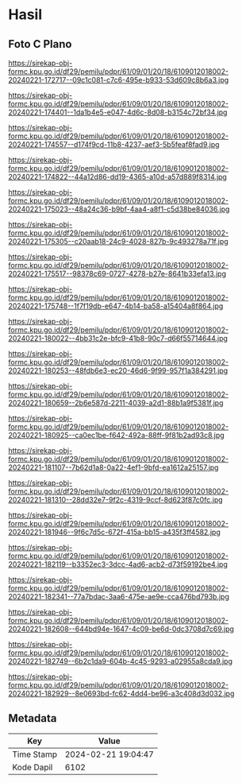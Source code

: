 # Hasil

## Foto C Plano

https://sirekap-obj-formc.kpu.go.id/df29/pemilu/pdpr/61/09/01/20/18/6109012018002-20240221-172717--09c1c081-c7c6-495e-b933-53d609c8b6a3.jpg

https://sirekap-obj-formc.kpu.go.id/df29/pemilu/pdpr/61/09/01/20/18/6109012018002-20240221-174401--1da1b4e5-e047-4d6c-8d08-b3154c72bf34.jpg

https://sirekap-obj-formc.kpu.go.id/df29/pemilu/pdpr/61/09/01/20/18/6109012018002-20240221-174557--d174f9cd-11b8-4237-aef3-5b5feaf8fad9.jpg

https://sirekap-obj-formc.kpu.go.id/df29/pemilu/pdpr/61/09/01/20/18/6109012018002-20240221-174822--44a12d86-dd19-4365-a10d-a57d889f8314.jpg

https://sirekap-obj-formc.kpu.go.id/df29/pemilu/pdpr/61/09/01/20/18/6109012018002-20240221-175023--48a24c36-b9bf-4aa4-a8f1-c5d38be84036.jpg

https://sirekap-obj-formc.kpu.go.id/df29/pemilu/pdpr/61/09/01/20/18/6109012018002-20240221-175305--c20aab18-24c9-4028-827b-9c493278a71f.jpg

https://sirekap-obj-formc.kpu.go.id/df29/pemilu/pdpr/61/09/01/20/18/6109012018002-20240221-175517--98378c69-0727-4278-b27e-8641b33efa13.jpg

https://sirekap-obj-formc.kpu.go.id/df29/pemilu/pdpr/61/09/01/20/18/6109012018002-20240221-175748--1f7f19db-e647-4b14-ba58-a15404a8f864.jpg

https://sirekap-obj-formc.kpu.go.id/df29/pemilu/pdpr/61/09/01/20/18/6109012018002-20240221-180022--4bb31c2e-bfc9-41b8-90c7-d66f55714644.jpg

https://sirekap-obj-formc.kpu.go.id/df29/pemilu/pdpr/61/09/01/20/18/6109012018002-20240221-180253--48fdb6e3-ec20-46d6-9f99-957f1a384291.jpg

https://sirekap-obj-formc.kpu.go.id/df29/pemilu/pdpr/61/09/01/20/18/6109012018002-20240221-180659--2b6e587d-2211-4039-a2d1-88b1a9f5381f.jpg

https://sirekap-obj-formc.kpu.go.id/df29/pemilu/pdpr/61/09/01/20/18/6109012018002-20240221-180925--ca0ec1be-f642-492a-88ff-9f81b2ad93c8.jpg

https://sirekap-obj-formc.kpu.go.id/df29/pemilu/pdpr/61/09/01/20/18/6109012018002-20240221-181107--7b62d1a8-0a22-4ef1-9bfd-ea1612a25157.jpg

https://sirekap-obj-formc.kpu.go.id/df29/pemilu/pdpr/61/09/01/20/18/6109012018002-20240221-181310--28dd32e7-9f2c-4319-9ccf-8d623f87c0fc.jpg

https://sirekap-obj-formc.kpu.go.id/df29/pemilu/pdpr/61/09/01/20/18/6109012018002-20240221-181946--9f6c7d5c-672f-415a-bb15-a435f3ff4582.jpg

https://sirekap-obj-formc.kpu.go.id/df29/pemilu/pdpr/61/09/01/20/18/6109012018002-20240221-182119--b3352ec3-3dcc-4ad6-acb2-d73f59192be4.jpg

https://sirekap-obj-formc.kpu.go.id/df29/pemilu/pdpr/61/09/01/20/18/6109012018002-20240221-182341--77a7bdac-3aa6-475e-ae9e-cca476bd793b.jpg

https://sirekap-obj-formc.kpu.go.id/df29/pemilu/pdpr/61/09/01/20/18/6109012018002-20240221-182608--644bd94e-1647-4c09-be6d-0dc3708d7c69.jpg

https://sirekap-obj-formc.kpu.go.id/df29/pemilu/pdpr/61/09/01/20/18/6109012018002-20240221-182749--6b2c1da9-604b-4c45-9293-a02955a8cda9.jpg

https://sirekap-obj-formc.kpu.go.id/df29/pemilu/pdpr/61/09/01/20/18/6109012018002-20240221-182929--8e0693bd-fc62-4dd4-be96-a3c408d3d032.jpg


## Metadata

| Key        | Value               |
| ---------- | ------------------- |
| Time Stamp | 2024-02-21 19:04:47 |
| Kode Dapil | 6102                |



